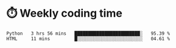 
# :stopwatch: Weekly coding time
<!--START_SECTION:waka-->

```text
Python   3 hrs 56 mins   ████████████████████████░   95.39 %
HTML     11 mins         █░░░░░░░░░░░░░░░░░░░░░░░░   04.61 %
```

<!--END_SECTION:waka-->


<!-- <p> <img src="https://github-readme-stats.vercel.app/api?username=cozgerest&show_icons=true&hide_border=false" />  </p> -->

